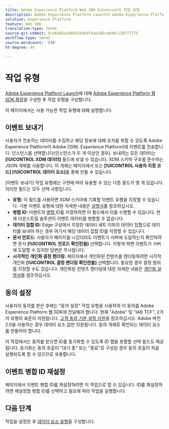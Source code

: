 ```yaml
---
title: Adobe Experience Platform Web SDK Extension의 작업 유형
description: Adobe Experience Platform Launch의 Adobe Experience Platform Web SDK 익스텐션에서 제공하는 다양한 작업 유형에 대해 알아보십시오.
solution: Experience Platform
feature: Web SDK
translation-type: tm+mt
source-git-commit: 9ce6dd5a290b55da04f4ae185cab96c120777775
workflow-type: tm+mt
source-wordcount: '548'
ht-degree: 4%

---
```



# 작업 유형

[Adobe Experience Platform Launch](https://experienceleague.adobe.com/docs/launch.html)에 대해 [Adobe Experience Platform 웹 SDK 확장](web-sdk-extension.md)을 구성한 후 작업 유형을 구성합니다.

이 페이지에서는 사용 가능한 작업 유형에 대해 설명합니다.

## 이벤트 보내기

사용자가 전송하는 데이터를 수집하고 해당 정보에 대해 조치를 취할 수 있도록 Adobe Experience Platform이 Adobe [!DNL Experience Platform]에 이벤트를 전송합니다. 인스턴스를 선택합니다(인스턴스가 두 개 이상인 경우). 보내려는 모든 데이터는 **[!UICONTROL XDM 데이터]** 필드에 보낼 수 있습니다. XDM 스키마 구조를 준수하는 JSON 개체를 사용합니다. 이 개체는 페이지에서 또는 **[!UICONTROL 사용자 지정 코드]** **[!UICONTROL 데이터 요소]**&#x200B;를 통해 만들 수 있습니다.

[이벤트 보내기] 작업 유형에는 구현에 따라 유용할 수 있는 다른 필드가 몇 개 있습니다. 이러한 필드는 모두 선택 사항입니다.

- **유형:** 이 필드를 사용하면 XDM 스키마에 기록할 이벤트 유형을 지정할 수 있습니다. 기본 이벤트 유형에 대한 자세한 내용은 [설명서](https://experienceleague.adobe.com/docs/experience-platform/edge/fundamentals/tracking-events.html?lang=en#using-the-sendbeacon-api)를 참조하십시오.
- **병합 ID:** 이벤트의  [병합 ](https://experienceleague.adobe.com/docs/experience-platform/edge/fundamentals/merging-event-data.html?lang=en#fundamentals) ID를 지정하려면 이 필드에서 이를 수행할 수 있습니다. 현재 다운스트림 솔루션이 이벤트 데이터를 병합할 수 없습니다.
- **데이터 집합 ID:** Edge 구성에서 지정한 데이터 세트 이외의 데이터 집합으로 데이터를 보내야 하는 경우 여기서 해당 데이터 집합 ID를 지정할 수 있습니다.
- **문서 언로드:** 사용자가 페이지를 나갔더라도 이벤트가 서버에 도달하는지 확인하려면 문서  **[!UICONTROL 언로드 확인란을]** 선택합니다. 이렇게 하면 이벤트가 서버에 도달할 수 있지만 답변은 무시됩니다.
- **시각적인 개인화 결정 렌더링:** 페이지에서 개인화된 컨텐츠를 렌더링하려면 시각적 개인화  **[!UICONTROL 결정 렌더링 확인란을]** 선택합니다. 필요한 경우 결정 범위를 지정할 수도 있습니다. 개인화된 컨텐츠 렌더링에 대한 자세한 내용은 [개인화 설명서](https://experienceleague.adobe.com/docs/experience-platform/edge/personalization/rendering-personalization-content.html?lang=en#automatically-rendering-content)를 참조하십시오.

## 동의 설정

사용자의 동의를 받은 후에는 &quot;동의 설정&quot; 작업 유형을 사용하여 이 동의를 Adobe Experience Platform 웹 SDK에 전달해야 합니다. 현재 &quot;Adobe&quot; 및 &quot;IAB TCF&quot;, 2가지 유형의 표준이 지원됩니다. [고객 동의 기본 설정 지원](../consent/supporting-consent.md)을 참조하십시오. Adobe 버전 2.0을 사용하는 경우 데이터 요소 값만 지원됩니다. 동의 개체로 확인되는 데이터 요소를 만들어야 합니다.

이 작업에서는 동의를 받으면 ID를 동기화할 수 있도록 ID 맵을 포함할 선택 필드도 제공됩니다. 동기화는 동의 호출이 &quot;대기 중&quot; 또는 &quot;종료&quot;로 구성된 경우 동의 호출이 처음 실행되도록 할 수 있으므로 유용합니다.

## 이벤트 병합 ID 재설정

페이지에서 이벤트 병합 ID를 재설정하려면 이 작업으로 할 수 있습니다. ID를 재설정하려면 재설정할 병합 ID를 선택하고 필요에 따라 작업을 실행합니다.

## 다음 단계

작업을 설정한 후 [데이터 요소 유형](data-element-types.md)을 구성합니다.
